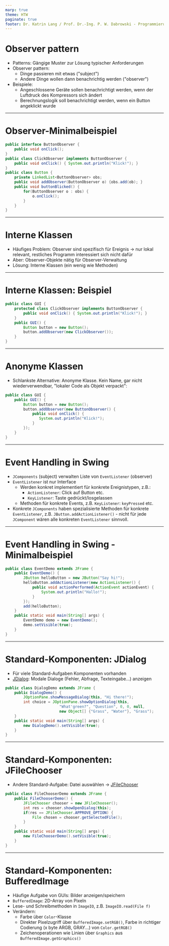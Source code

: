 ```yaml
---
marp: true
theme: HTW
paginate: true
footer: Dr. Katrin Lang / Prof. Dr.-Ing. P. W. Dabrowski - Programmierung 2 - HTW Berlin
---
```


# Observer pattern

* Patterns: Gängige Muster zur Lösung typischer Anforderungen
* Observer pattern:
    * Dinge passieren mit etwas ("subject")
    * Andere Dinge wollen dann benachrichtig werden ("observer")
* Beispiele:
    * Angeschlossene Geräte sollen benachrichtigt werden, wenn der Luftdruck des Kompressors sich ändert
    * Berechnungslogik soll benachrichtigt werden, wenn ein Button angeklickt wurde

---

# Observer-Minimalbeispiel

```java
public interface ButtonObserver {
    public void onClick();
}
public class ClickObserver implements ButtonObserver {
    public void onClick() { System.out.println("Klick!"); }
} 
public class Button {
    private LinkedList<ButtonObserver> obs;
    public void addObserver(ButtonObserver o) {obs.add(ob); }
    public void buttonBlicked() {
        for(ButtonObserver o : obs) {
            o.onClick();
        }
    }
}
```

---

# Interne Klassen

* Häufiges Problem: Observer sind spezifisch für Ereignis -> nur lokal relevant, restliches Programm interessiert sich nicht dafür
* Aber: Observer-Objekte nätig für Observer-Verwaltung
* Lösung: Interne Klassen (ein wenig wie Methoden)

---

# Interne Klassen: Beispiel

```java
public class GUI {
    protected class ClickObserver implements ButtonObserver {
        public void onClick() { System.out.println("Klick!"); }
    } 
    public GUI() {
        Button button = new Button();
        button.addObserver(new ClickObserver());
    }
}
```

---

# Anonyme Klassen

* Schlankste Alternative: Anonyme Klasse. Kein Name, gar nicht wiederverwendbar, "lokaler Code als Objekt verpackt": 

```java
public class GUI {
    public GUI() {
        Button button = new Button();
        button.addObserver(new ButtonObserver() {
            public void onClick() { 
               System.out.println("Klick!");
            }
        });
    }
}
```

---

# Event Handling in Swing

* `JComponents` (subject) verwalten Liste von `EventListener` (observer)
* `EventListener` ist nur Interface
    * Werden konkret implementiert für konkrete Ereignistypen, z.B.:
        * `ActionListener`: Click auf Button etc.
        * `KeyListener`: Taste gedrückt/losgelassen
    * Methoden für konkrete Events, z.B. `KeyListener`: `keyPressed` etc.
* Konkrete `JComponents` haben spezialisierte Methoden für konkrete `EventListener`, z.B. `JButton.addActionListener()` - nicht für jede `JComponent` wären alle konkreten `EventListener` sinnvoll.

---

# Event Handling in Swing - Minimalbeispiel

```java
public class EventDemo extends JFrame {
    public EventDemo() {
        JButton helloButton = new JButton("Say hi!");
        helloButton.addActionListener(new ActionListener() {
            public void actionPerformed(ActionEvent actionEvent) {
                System.out.println("Hallo!");
            }
        });
        add(helloButton);
    }
    public static void main(String[] args) {
        EventDemo demo = new EventDemo();
        demo.setVisible(true);
    }
}
```

---

# Standard-Komponenten: JDialog

* Für viele Standard-Aufgaben Komponenten vorhanden
* [JDialog](https://docs.oracle.com/javase/tutorial/uiswing/components/dialog.html): Modale Dialoge (Fehler, Abfrage, Texteingabe...) anzeigen

```java
public class DialogDemo extends JFrame {
	public DialogDemo() {
		JOptionPane.showMessageDialog(this, "Hi there!");
		int choice = JOptionPane.showOptionDialog(this, 
                        "What'green?", "Question", 0, 0, null, 
                        new Object[] {"Grass", "Water"}, "Grass");
	}
	public static void main(String[] args) {
		new DialogDemo().setVisible(true);
	}
}
```

---

# Standard-Komponenten: JFileChooser

* Andere Standard-Aufgabe: Datei auswählen -> [JFileChooser](https://docs.oracle.com/javase/tutorial/uiswing/components/filechooser.html)

```java
public class FileChooserDemo extends JFrame {
	public FileChooserDemo() {
		JFileChooser chooser = new JFileChooser();
		int res = chooser.showOpenDialog(this);
		if(res == JFileChooser.APPROVE_OPTION) {
			File chosen = chooser.getSelectedFile();
		}
	}
	public static void main(String[] args) {
		new FileChooserDemo().setVisible(true);
	}
}
```

---

# Standard-Komponenten: BufferedImage

* Häufige Aufgabe von GUIs: Bilder anzeigen/speichern
* `BufferedImage`: 2D-Array von Pixeln
* Lese- und Schreibmethoden in `ImageIO`, z.B. `ImageIO.read(File f)`
* Verändern:
    * Farbe über `Color`-Klasse
    * Direkter Pixelzugriff über `BufferedImage.setRGB()`, Farbe in richtiger Codierung (x byte ARGB, GRAY...) von `Color.getRGB()` 
    * Zeichenoperationen wie Linien über `Graphics` aus `BufferedImage.getGraphics()`